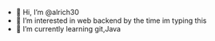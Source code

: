 - 👋 Hi, I’m @alrich30
- 👀 I’m interested in web backend by the time im typing this
- 🌱 I’m currently learning git,Java
  

<!---
alrich30/alrich30 is a ✨ special ✨ repository because its `README.md` (this file) appears on your GitHub profile.
You can click the Preview link to take a look at your changes.
--->
